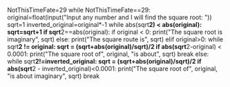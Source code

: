 NotThisTimeFate=29
while NotThisTimeFate==29:
    original=float(input("Input any number and I will find the square root: "))
    sqrt=1
    inverted_original=original*-1
    while abs(sqrt**2) < abs(original):
        sqrt=sqrt+1
    if sqrt**2==abs(original):
        if original < 0:
            print("The square root is imaginary", sqrt)
        else:
            print("The square route is", sqrt)
    elif original>0:
        while sqrt**2 != original:
            sqrt = (sqrt+abs(original)/sqrt)/2
            if abs(sqrt**2-original) < 0.0001:
                print("The square root of", original, "is about", sqrt)
                break
    else:
        while sqrt**2!=inverted_original:
            sqrt = (sqrt+abs(original)/sqrt)/2
            if abs(sqrt**2 - inverted_original)<0.0001:
                print("The square root of", original, "is about imaginary", sqrt)
                break
